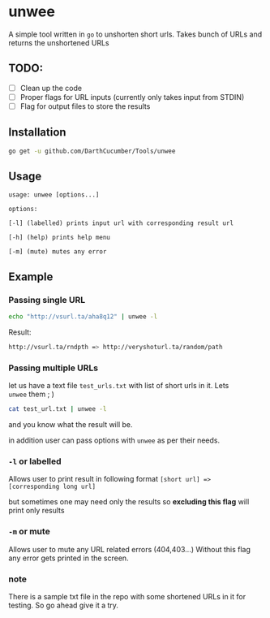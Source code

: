 # unwee

A simple tool written in `go` to unshorten short urls.
Takes bunch of URLs and returns the unshortened URLs

## TODO:

- [ ] Clean up the code 
- [ ] Proper flags for URL inputs (currently only takes input from STDIN)
- [ ] Flag for output files to store the results

## Installation

```bash
go get -u github.com/DarthCucumber/Tools/unwee
```

## Usage

```
usage: unwee [options...]

options:

[-l] (labelled) prints input url with corresponding result url

[-h] (help) prints help menu

[-m] (mute) mutes any error

```

## Example

### Passing single URL
```bash
echo "http://vsurl.ta/aha8q12" | unwee -l
```
Result:
```bash
http://vsurl.ta/rndpth => http://veryshoturl.ta/random/path
```

### Passing multiple URLs
let us have a text file `test_urls.txt` with list of short urls in it. Lets 					
`unwee` them ; )
```bash
cat test_url.txt | unwee -l
```
and you know what the result will be.

in addition user can pass options with `unwee` as per their needs.

### `-l` or labelled   

Allows user to print result in following format 
`[short url] => [corresponding long url]`

but sometimes one may need only the results so **excluding this flag** will print only results

### `-m` or mute   

Allows user to mute any URL related errors (404,403...)
Without this flag any error gets printed in the screen.

### note
There is a sample txt file in the repo with some shortened URLs in it for testing. So go ahead give it a try.
